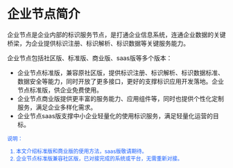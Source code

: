 # 企业节点简介

<!-- 企业节点是企业内部的标识服务节点，是打通企业信息系统，连通企业数据的关键桥梁，为企业提供标识注册、标识解析、标识数据等关键服务能力。
企业节点包括[社区版](./community.md)、[标准版](./standard.md)、[商业版](./business.md)等多个版本。企业节点标准版，兼容原社区版，提供标识注册、标识解析、标识数据服务等能力，同时开放了更多接口，更好的支撑标识应用开发落地。企业节点标准版，供企业免费使用。企业节点商业版提供更丰富的服务能力、应用组件等，同时也提供个性化定制服务，满足企业多样化需求。 -->

企业节点是企业内部的标识服务节点，是打通企业信息系统，连通企业数据的关键桥梁，为企业提供标识注册、标识解析、标识数据等关键服务能力。

企业节点包括社区版、标准版、商业版、saas版等多个版本：

<ul>
    <li>企业节点标准版，兼容原社区版，提供标识注册、标识解析、标识数据标准、数据安全等能力，同时开放了更多接口，更好的支撑标识应用开发落地。企业节点标准版，供企业免费使用。</li>
    <li>企业节点商业版提供更丰富的服务能力、应用组件等，同时也提供个性化定制服务，满足企业多样化需求。</li>
    <li>企业节点saas版支撑中小企业轻量化的使用标识服务，满足轻量化运营的目标。</li>
</ul>

<div style="font-size: 12px; color: rgb(22,93,255);">
说明：
<ol>
    <li>本文介绍标准版和商业版的使用方法，saas版敬请期待。</li>
    <li>企业节点标准版兼容社区版，已对接完成的系统或平台，无需重新对接。</li>
</ol>

</div>